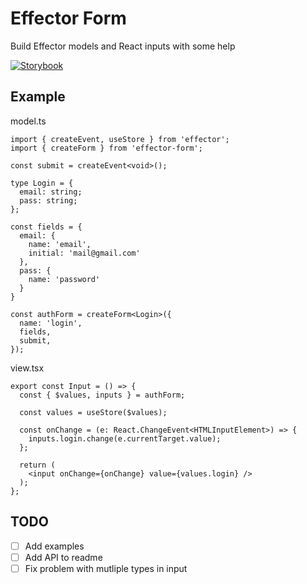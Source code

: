 # Effector Form

Build Effector models and React inputs with some help

[![Storybook](https://cdn.jsdelivr.net/gh/storybookjs/brand@master/badge/badge-storybook.svg)](https://toastyboost.github.io/effector-form/)

## Example

model.ts

```TS
import { createEvent, useStore } from 'effector';
import { createForm } from 'effector-form';

const submit = createEvent<void>();

type Login = {
  email: string;
  pass: string;
};

const fields = {
  email: {
    name: 'email',
    initial: 'mail@gmail.com'
  },
  pass: {
    name: 'password'
  }
}

const authForm = createForm<Login>({
  name: 'login',
  fields,
  submit,
});
```

view.tsx

```TSX
export const Input = () => {
  const { $values, inputs } = authForm;

  const values = useStore($values);

  const onChange = (e: React.ChangeEvent<HTMLInputElement>) => {
    inputs.login.change(e.currentTarget.value);
  };

  return (
    <input onChange={onChange} value={values.login} />
  );
};
```

## TODO

- [ ] Add examples
- [ ] Add API to readme
- [ ] Fix problem with mutliple types in input
